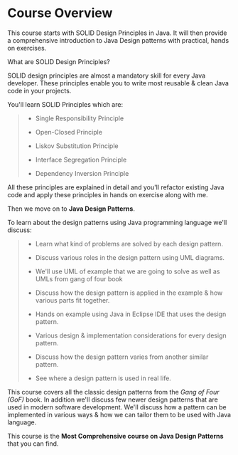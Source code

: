 # Course Overview

This course starts with SOLID Design Principles in Java. It will then provide a comprehensive introduction to Java Design patterns with practical, hands on exercises.



What are SOLID Design Principles?

SOLID design principles are almost a mandatory skill for every Java developer. These principles enable you to write most reusable & clean Java code in your projects.

You'll learn SOLID Principles which are:


>- Single Responsibility Principle
>
>- Open-Closed Principle
>
>- Liskov Substitution Principle
>
>- Interface Segregation Principle
>
>- Dependency Inversion Principle



All these principles are explained in detail and you'll refactor existing Java code and apply these principles in hands on exercise along with me.

Then we move on to **Java Design Patterns**.

To learn about the design patterns using Java programming language we'll discuss:   


>- Learn what kind of problems are solved by each design pattern.
>
>- Discuss various roles in the design pattern using UML diagrams.
>
>- We'll use UML of example that we are going to solve as well as UMLs from gang of four book
>
>- Discuss how the design  pattern is applied in the example & how various parts fit together.
>
>- Hands on example using Java in Eclipse IDE that uses the design pattern.
>
>- Various design & implementation considerations for every design pattern.
>
>- Discuss how the design pattern varies from another similar pattern.
>
>- See where a design pattern is used in real life.

This course covers all the classic design patterns from the *Gang of Four (GoF)* book. In addition we'll discuss few newer design patterns that are used in modern software development. We'll discuss how a pattern can be implemented in various ways & how we can tailor them to be used with Java language.

This course is the **Most Comprehensive course on Java Design Patterns** that you can find.
